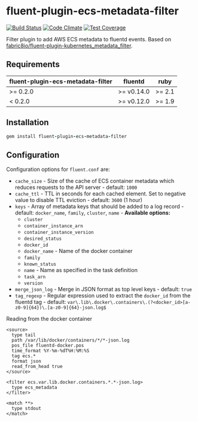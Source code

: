 # fluent-plugin-ecs-metadata-filter

[![Build Status](https://travis-ci.org/michaelgruber/fluent-plugin-ecs-metadata-filter.svg?branch=master)](https://travis-ci.org/michaelgruber/fluent-plugin-ecs-metadata-filter)
[![Code Climate](https://codeclimate.com/github/michaelgruber/fluent-plugin-ecs-metadata-filter/badges/gpa.svg)](https://codeclimate.com/github/michaelgruber/fluent-plugin-ecs-metadata-filter)
[![Test Coverage](https://codeclimate.com/github/michaelgruber/fluent-plugin-ecs-metadata-filter/badges/coverage.svg)](https://codeclimate.com/github/michaelgruber/fluent-plugin-ecs-metadata-filter/coverage)

Filter plugin to add AWS ECS metadata to fluentd events. Based on [fabric8io/fluent-plugin-kubernetes_metadata_filter](https://github.com/fabric8io/fluent-plugin-kubernetes_metadata_filter).

## Requirements

| fluent-plugin-ecs-metadata-filter | fluentd | ruby |
|------------------------|---------|------|
| >= 0.2.0 | >= v0.14.0 | >= 2.1 |
|  < 0.2.0 | >= v0.12.0 | >= 1.9 |

## Installation

```ruby
gem install fluent-plugin-ecs-metadata-filter
```

## Configuration

Configuration options for `fluent.conf` are:

* `cache_size`     - Size of the cache of ECS container metadata which reduces requests to the API server  - default: `1000`
* `cache_ttl`      - TTL in seconds for each cached element. Set to negative value to disable TTL eviction - default: `3600` (1 hour)
* `keys`           - Array of metadata keys that should be added to a log record                           - default: `docker_name`, `family`, `cluster`, `name` - **Available options:**
  + `cluster`
  + `container_instance_arn`
  + `container_instance_version`
  + `desired_status`
  + `docker_id`
  + `docker_name`                - Name of the docker container
  + `family`
  + `known_status`
  + `name`                       - Name as specified in the task definition
  + `task_arn`
  + `version`
* `merge_json_log` - Merge in JSON format as top level keys                                                - default: `true`
* `tag_regexp`     - Regular expression used to extract the `docker_id` from the fluentd tag               - default: `var\.lib\.docker\.containers\.(?<docker_id>[a-z0-9]{64})\.[a-z0-9]{64}-json.log$`

Reading from the docker container 

```
<source>
  type tail
  path /var/lib/docker/containers/*/*-json.log
  pos_file fluentd-docker.pos
  time_format %Y-%m-%dT%H:%M:%S
  tag ecs.*
  format json
  read_from_head true
</source>

<filter ecs.var.lib.docker.containers.*.*-json.log>
  type ecs_metadata
</filter>

<match **>
  type stdout
</match>
```
